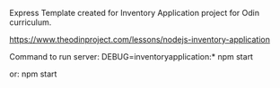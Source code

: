 Express Template created for Inventory Application project for Odin curriculum. 

https://www.theodinproject.com/lessons/nodejs-inventory-application


Command to run server:
DEBUG=inventoryapplication:* npm start

or:
npm start